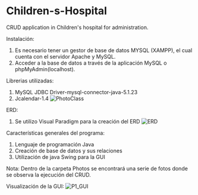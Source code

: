 # Children-s-Hospital
CRUD application in Children's hospital for administration.

Instalación:
 1. Es necesario tener un gestor de base de datos MYSQL (XAMPP), el cual cuenta con el servidor Apache y MySQL.
 2. Acceder a la base de datos a través de la aplicación MySQL o phpMyAdmin(localhost).

Librerias utilizadas:
 1. MySQL JDBC Driver-mysql-connector-java-5.1.23
 2. Jcalendar-1.4
![PhotoClass](https://user-images.githubusercontent.com/58123591/134789497-68b50bfb-a93d-4212-a0fc-b9e7c8071fb6.JPG)

ERD:
1. Se utilizo Visual Paradigm para la creación del ERD
![ERD](https://user-images.githubusercontent.com/58123591/134789837-fde55e0c-8e81-4214-a8e1-0e5ffd7e4c5e.JPG)

Características generales del programa:
1. Lenguaje de programación Java
2. Creación de base de datos y sus relaciones
3. Utilización de java Swing para la GUI

Nota: Dentro de la carpeta Photos se encontrará una serie de fotos donde se observa la ejecución del CRUD.

Visualización de la GUI:
![P1_GUI](https://user-images.githubusercontent.com/58123591/134789372-67e3e40b-6beb-4564-b0ad-5da29e3e6019.JPG)
